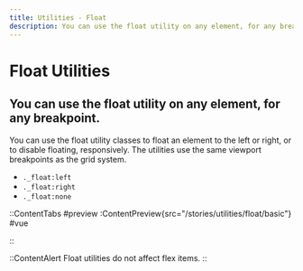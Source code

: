 ```yaml
---
title: Utilities - Float
description: You can use the float utility on any element, for any breakpoint. 
---
```


# Float Utilities
## You can use the float utility on any element, for any breakpoint. 

You can use the float utility classes to float an element to the left or right, or to disable floating, responsively. The utilities use the same viewport breakpoints as the grid system. 

- `._float:left`
- `._float:right`
- `._float:none`

::ContentTabs
#preview
:ContentPreview{src="/stories/utilities/float/basic"}
#vue
<!-- Autodocs{src="@inkline/inkline/stories/utilities/float/basic.raw.vue" lang="vue"} -->
::

::ContentAlert
Float utilities do not affect flex items.
::


